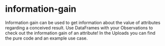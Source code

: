 # information-gain
Information gain can be used to get information about the value of attributes regarding a conceived result.
Use DataFrames with your Observations to check out the information gain of an attribute!
In the Uploads you can find the pure code and an example use case.

